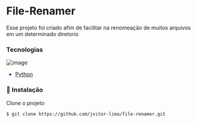 # File-Renamer
Esse projeto foi criado afim de facilitar na renomeação de muitos arquivos em um determinado diretorio 
### Tecnologias 
  ![image](https://user-images.githubusercontent.com/112414200/204548137-dcab2d9f-8656-4b77-b4d5-44b28a36f775.png)
- [Python](https://devdocs.io/python/)

### 🚀 Instalação

Clone o projeto
```sh
$ git clone https://github.com/jvitor-lima/file-renamer.git
```


